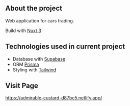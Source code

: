## About the project

Web application for cars trading.

Build with [Nuxt 3](https://nuxt.com/)

## Technologies used in current project

- Database with [Supabase](https://supabase.com/)
- ORM [Prisma](https://www.prisma.io/)
- Styling with [Tailwind](https://tailwindcss.com/)

## Visit Page

https://admirable-custard-d87bc5.netlify.app/
